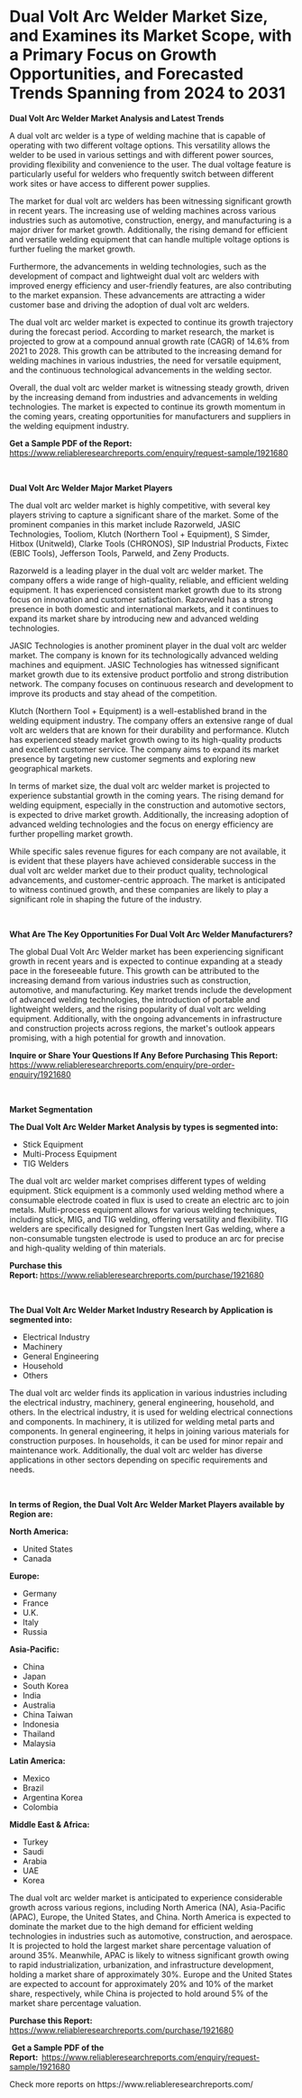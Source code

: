 <p><h1>Dual Volt Arc Welder Market Size, and Examines its Market Scope, with a Primary Focus on Growth Opportunities, and Forecasted Trends Spanning from 2024 to 2031</h1></p><p><strong>Dual Volt Arc Welder Market Analysis and Latest Trends</strong></p>
<p><p>A dual volt arc welder is a type of welding machine that is capable of operating with two different voltage options. This versatility allows the welder to be used in various settings and with different power sources, providing flexibility and convenience to the user. The dual voltage feature is particularly useful for welders who frequently switch between different work sites or have access to different power supplies.</p><p>The market for dual volt arc welders has been witnessing significant growth in recent years. The increasing use of welding machines across various industries such as automotive, construction, energy, and manufacturing is a major driver for market growth. Additionally, the rising demand for efficient and versatile welding equipment that can handle multiple voltage options is further fueling the market growth.</p><p>Furthermore, the advancements in welding technologies, such as the development of compact and lightweight dual volt arc welders with improved energy efficiency and user-friendly features, are also contributing to the market expansion. These advancements are attracting a wider customer base and driving the adoption of dual volt arc welders.</p><p>The dual volt arc welder market is expected to continue its growth trajectory during the forecast period. According to market research, the market is projected to grow at a compound annual growth rate (CAGR) of 14.6% from 2021 to 2028. This growth can be attributed to the increasing demand for welding machines in various industries, the need for versatile equipment, and the continuous technological advancements in the welding sector.</p><p>Overall, the dual volt arc welder market is witnessing steady growth, driven by the increasing demand from industries and advancements in welding technologies. The market is expected to continue its growth momentum in the coming years, creating opportunities for manufacturers and suppliers in the welding equipment industry.</p></p>
<p><strong>Get a Sample PDF of the Report:&nbsp;</strong> <a href="https://www.reliableresearchreports.com/enquiry/request-sample/1921680">https://www.reliableresearchreports.com/enquiry/request-sample/1921680</a></p>
<p>&nbsp;</p>
<p><strong>Dual Volt Arc Welder Major Market Players</strong></p>
<p><p>The dual volt arc welder market is highly competitive, with several key players striving to capture a significant share of the market. Some of the prominent companies in this market include Razorweld, JASIC Technologies, Tooliom, Klutch (Northern Tool + Equipment), S Simder, Hitbox (Unitweld), Clarke Tools (CHRONOS), SIP Industrial Products, Fixtec (EBIC Tools), Jefferson Tools, Parweld, and Zeny Products.</p><p>Razorweld is a leading player in the dual volt arc welder market. The company offers a wide range of high-quality, reliable, and efficient welding equipment. It has experienced consistent market growth due to its strong focus on innovation and customer satisfaction. Razorweld has a strong presence in both domestic and international markets, and it continues to expand its market share by introducing new and advanced welding technologies.</p><p>JASIC Technologies is another prominent player in the dual volt arc welder market. The company is known for its technologically advanced welding machines and equipment. JASIC Technologies has witnessed significant market growth due to its extensive product portfolio and strong distribution network. The company focuses on continuous research and development to improve its products and stay ahead of the competition.</p><p>Klutch (Northern Tool + Equipment) is a well-established brand in the welding equipment industry. The company offers an extensive range of dual volt arc welders that are known for their durability and performance. Klutch has experienced steady market growth owing to its high-quality products and excellent customer service. The company aims to expand its market presence by targeting new customer segments and exploring new geographical markets.</p><p>In terms of market size, the dual volt arc welder market is projected to experience substantial growth in the coming years. The rising demand for welding equipment, especially in the construction and automotive sectors, is expected to drive market growth. Additionally, the increasing adoption of advanced welding technologies and the focus on energy efficiency are further propelling market growth.</p><p>While specific sales revenue figures for each company are not available, it is evident that these players have achieved considerable success in the dual volt arc welder market due to their product quality, technological advancements, and customer-centric approach. The market is anticipated to witness continued growth, and these companies are likely to play a significant role in shaping the future of the industry.</p></p>
<p>&nbsp;</p>
<p><strong>What Are The Key Opportunities For Dual Volt Arc Welder Manufacturers?</strong></p>
<p><p>The global Dual Volt Arc Welder market has been experiencing significant growth in recent years and is expected to continue expanding at a steady pace in the foreseeable future. This growth can be attributed to the increasing demand from various industries such as construction, automotive, and manufacturing. Key market trends include the development of advanced welding technologies, the introduction of portable and lightweight welders, and the rising popularity of dual volt arc welding equipment. Additionally, with the ongoing advancements in infrastructure and construction projects across regions, the market's outlook appears promising, with a high potential for growth and innovation.</p></p>
<p><strong>Inquire or Share Your Questions If Any Before Purchasing This Report:</strong> <a href="https://www.reliableresearchreports.com/enquiry/pre-order-enquiry/1921680">https://www.reliableresearchreports.com/enquiry/pre-order-enquiry/1921680</a></p>
<p>&nbsp;</p>
<p><strong>Market Segmentation</strong></p>
<p><strong>The Dual Volt Arc Welder Market Analysis by types is segmented into:</strong></p>
<p><ul><li>Stick Equipment</li><li>Multi-Process Equipment</li><li>TIG Welders</li></ul></p>
<p><p>The dual volt arc welder market comprises different types of welding equipment. Stick equipment is a commonly used welding method where a consumable electrode coated in flux is used to create an electric arc to join metals. Multi-process equipment allows for various welding techniques, including stick, MIG, and TIG welding, offering versatility and flexibility. TIG welders are specifically designed for Tungsten Inert Gas welding, where a non-consumable tungsten electrode is used to produce an arc for precise and high-quality welding of thin materials.</p></p>
<p><strong>Purchase this Report:&nbsp;</strong><a href="https://www.reliableresearchreports.com/purchase/1921680">https://www.reliableresearchreports.com/purchase/1921680</a></p>
<p>&nbsp;</p>
<p><strong>The Dual Volt Arc Welder Market Industry Research by Application is segmented into:</strong></p>
<p><ul><li>Electrical Industry</li><li>Machinery</li><li>General Engineering</li><li>Household</li><li>Others</li></ul></p>
<p><p>The dual volt arc welder finds its application in various industries including the electrical industry, machinery, general engineering, household, and others. In the electrical industry, it is used for welding electrical connections and components. In machinery, it is utilized for welding metal parts and components. In general engineering, it helps in joining various materials for construction purposes. In households, it can be used for minor repair and maintenance work. Additionally, the dual volt arc welder has diverse applications in other sectors depending on specific requirements and needs.</p></p>
<p>&nbsp;</p>
<p><strong>In terms of Region, the Dual Volt Arc Welder Market Players available by Region are:</strong></p>
<p>
    <p> <strong> North America: </strong>
        <ul>
            <li>United States</li>
            <li>Canada</li>
        </ul>
        </p> 
    <p> <strong> Europe: </strong>
        <ul>
            <li>Germany</li>
            <li>France</li>
            <li>U.K.</li>
            <li>Italy</li>
            <li>Russia</li>
        </ul>
        </p> 
    <p> <strong> Asia-Pacific: </strong>
        <ul>
            <li>China</li>
            <li>Japan</li>
            <li>South Korea</li>
            <li>India</li>
            <li>Australia</li>
            <li>China Taiwan</li>
            <li>Indonesia</li>
            <li>Thailand</li>
            <li>Malaysia</li>
        </ul>
        </p> 
    <p> <strong> Latin America: </strong>
        <ul>
            <li>Mexico</li>
            <li>Brazil</li>
            <li>Argentina Korea</li>
            <li>Colombia</li>
        </ul>
        </p> 
    <p> <strong> Middle East & Africa: </strong>
        <ul>
            <li>Turkey</li>
            <li>Saudi</li>
            <li>Arabia</li>
            <li>UAE</li>
            <li>Korea</li>
        </ul>
    </p>
    </p>
<p><p>The dual volt arc welder market is anticipated to experience considerable growth across various regions, including North America (NA), Asia-Pacific (APAC), Europe, the United States, and China. North America is expected to dominate the market due to the high demand for efficient welding technologies in industries such as automotive, construction, and aerospace. It is projected to hold the largest market share percentage valuation of around 35%. Meanwhile, APAC is likely to witness significant growth owing to rapid industrialization, urbanization, and infrastructure development, holding a market share of approximately 30%. Europe and the United States are expected to account for approximately 20% and 10% of the market share, respectively, while China is projected to hold around 5% of the market share percentage valuation.</p></p>
<p><strong>Purchase this Report: </strong><a href="https://www.reliableresearchreports.com/purchase/1921680">https://www.reliableresearchreports.com/purchase/1921680</a></p>
<p>&nbsp;<strong>Get a Sample PDF of the Report:&nbsp;&nbsp;</strong><a href="https://www.reliableresearchreports.com/enquiry/request-sample/1921680">https://www.reliableresearchreports.com/enquiry/request-sample/1921680</a></p>
<p><strong></strong></p>
<p>Check more reports on https://www.reliableresearchreports.com/</p>